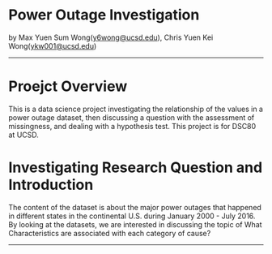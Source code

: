 # Power Outage Investigation
by Max Yuen Sum Wong(y6wong@ucsd.edu), Chris Yuen Kei Wong(ykw001@ucsd.edu)

---
# Proejct Overview 

This is a data science project investigating the relationship of the values in a power outage dataset, then discussing a question with the assessment of missingness, and dealing with a hypothesis test. This project is for DSC80 at UCSD.

# Investigating Research Question and Introduction 
The content of the dataset is about the major power outages that happened in different states in the continental U.S. during January 2000 - July 2016. By looking at the datasets, we are interested in discussing the topic of What Characteristics are associated with each category of cause?


--- 

